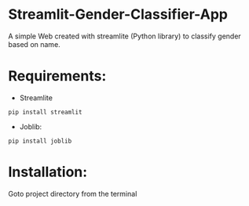 # Streamlit-Gender-Classifier-App

A simple Web created with streamlite (Python library) to classify gender based on name.


# Requirements:

* Streamlite

`pip install streamlit`

* Joblib:

`pip install joblib`


# Installation:

Goto project directory from the terminal
